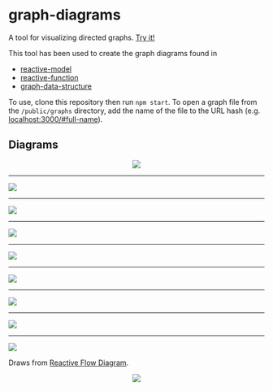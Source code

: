 # graph-diagrams
A tool for visualizing directed graphs. [Try it!](http://bl.ocks.org/curran/9b73eb564c1c8a3d8f3ab207de364bf4)

This tool has been used to create the graph diagrams found in

 * <a href="https://github.com/datavis-tech/reactive-model">reactive-model</a>
 * <a href="https://github.com/datavis-tech/reactive-function">reactive-function</a>
 * <a href="https://github.com/datavis-tech/graph-data-structure">graph-data-structure</a>

To use, clone this repository then run `npm start`. To open a graph file from the `/public/graphs` directory, add the name of the file to the URL hash (e.g. [localhost:3000/#full-name](localhost:3000/#full-name)).

## Diagrams

<p align="center">
  <img src="https://cloud.githubusercontent.com/assets/68416/15453189/89c06740-2029-11e6-940b-58207a1492ca.png">
  <hr>
  <img src="https://cloud.githubusercontent.com/assets/68416/15385597/44a10522-1dc0-11e6-9054-2150f851db46.png">
  <hr>
  <img src="https://cloud.githubusercontent.com/assets/68416/15453417/d2179a14-2032-11e6-9cfb-024c416c699e.png">
  <hr>
  <img src="https://cloud.githubusercontent.com/assets/68416/15400254/7f779c9a-1e08-11e6-8992-9d2362bfba63.png">
  <hr>
  <img src="https://cloud.githubusercontent.com/assets/68416/15454976/472cf534-2064-11e6-9a19-865d6d6a1643.png">
  <hr>
  <img src="https://cloud.githubusercontent.com/assets/68416/15389922/cf3f24dc-1dd6-11e6-92d6-058051b752ea.png">
  <hr>
  <img src="https://cloud.githubusercontent.com/assets/68416/15454247/a0fb4c1e-2050-11e6-8c76-111b9defa0ff.png">
  <hr>
  <img src="https://cloud.githubusercontent.com/assets/68416/15454260/1f12dba8-2051-11e6-9fcf-4fa31e6ba365.png">
  <hr>
  <img src="https://cloud.githubusercontent.com/assets/68416/15385742/36f76410-1dc1-11e6-9fac-a8e41379c795.png">
</p>

Draws from [Reactive Flow Diagram](http://bl.ocks.org/curran/5905182da50a4667dc00).

<p align="center">
  <a href="https://datavis.tech/">
    <img src="https://cloud.githubusercontent.com/assets/68416/15298394/a7a0a66a-1bbc-11e6-9636-367bed9165fc.png">
  </a>
</p>
